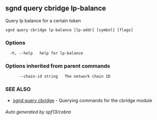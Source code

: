 ## sgnd query cbridge lp-balance

Query lp balance for a certain token

```
sgnd query cbridge lp-balance [lp-addr] [symbol] [flags]
```

### Options

```
  -h, --help   help for lp-balance
```

### Options inherited from parent commands

```
      --chain-id string   The network chain ID
```

### SEE ALSO

* [sgnd query cbridge](sgnd_query_cbridge.md)	 - Querying commands for the cbridge module

###### Auto generated by spf13/cobra
